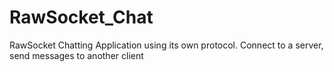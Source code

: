 # RawSocket_Chat
RawSocket Chatting Application using its own protocol. Connect to a server, send messages to another client
